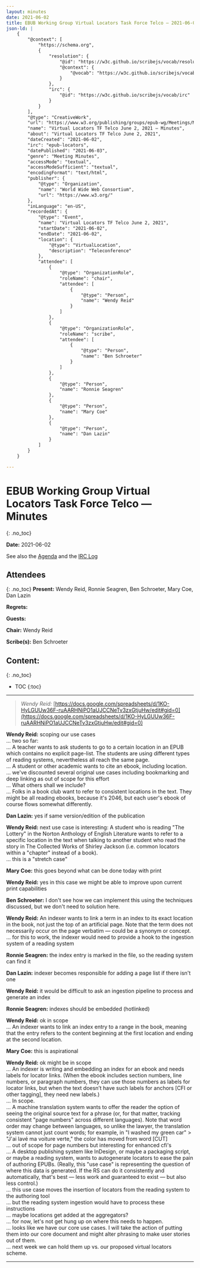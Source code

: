 ```yaml
---
layout: minutes
date: 2021-06-02
title: EBUB Working Group Virtual Locators Task Force Telco — 2021-06-02
json-ld: |
    {
        "@context": [
            "https://schema.org",
            {
                "resolution": {
                    "@id": "https://w3c.github.io/scribejs/vocab/resolution",
                    "@context": {
                        "@vocab": "https://w3c.github.io/scribejs/vocab/"
                    }
                },
                "irc": {
                    "@id": "https://w3c.github.io/scribejs/vocab/irc"
                }
            }
        ],
        "@type": "CreativeWork",
        "url": "https://www.w3.org/publishing/groups/epub-wg/Meetings/Minutes/2021-06-02-epub-a11y",
        "name": "Virtual Locators TF Telco June 2, 2021 — Minutes",
        "about": "Virtual Locators TF Telco June 2, 2021",
        "dateCreated": "2021-06-02",
        "irc": "epub-locators",
        "datePublished": "2021-06-03",
        "genre": "Meeting Minutes",
        "accessMode": "textual",
        "accessModeSufficient": "textual",
        "encodingFormat": "text/html",
        "publisher": {
            "@type": "Organization",
            "name": "World Wide Web Consortium",
            "url": "https://www.w3.org/"
        },
        "inLanguage": "en-US",
        "recordedAt": {
            "@type": "Event",
            "name": "Virtual Locators TF Telco June 2, 2021",
            "startDate": "2021-06-02",
            "endDate": "2021-06-02",
            "location": {
                "@type": "VirtualLocation",
                "description": "Teleconference"
            },
            "attendee": [
                {
                    "@type": "OrganizationRole",
                    "roleName": "chair",
                    "attendee": [
                        {
                            "@type": "Person",
                            "name": "Wendy Reid"
                        }
                    ]
                },
                {
                    "@type": "OrganizationRole",
                    "roleName": "scribe",
                    "attendee": [
                        {
                            "@type": "Person",
                            "name": "Ben Schroeter"
                        }
                    ]
                },
                {
                    "@type": "Person",
                    "name": "Ronnie Seagren"
                },
                {
                    "@type": "Person",
                    "name": "Mary Coe"
                },
                {
                    "@type": "Person",
                    "name": "Dan Lazin"
                }
            ]
        }
    }

---
```


# EBUB Working Group Virtual Locators Task Force Telco — Minutes
{: .no_toc}



**Date:** 2021-06-02

See also the [Agenda]() and the [IRC Log](https://www.w3.org/2021/06/02-epub-locators-irc.txt)

## Attendees
{: .no_toc}
**Present:** Wendy Reid, Ronnie Seagren, Ben Schroeter, Mary Coe, Dan Lazin

**Regrets:** 

**Guests:** 

**Chair:** Wendy Reid

**Scribe(s):** Ben Schroeter

## Content:
{: .no_toc}

* TOC
{:toc}
---


> *Wendy Reid:* [https://docs.google.com/spreadsheets/d/1KO-HyLGUUw36F-ruAARHNiPO1aUJCCNeTv3zxGtjuHw/edit#gid=0](https://docs.google.com/spreadsheets/d/1KO-HyLGUUw36F-ruAARHNiPO1aUJCCNeTv3zxGtjuHw/edit#gid=0)

**Wendy Reid:** scoping our use cases  
… two so far:  
… A teacher wants to ask students to go to a certain location in an EPUB which contains no explicit page-list. The students are using different types of reading systems, nevertheless all reach the same page.  
… A student or other academic wants to cite an ebook, including location.  
… we've discounted several original use cases including bookmarking and deep linking as out of scope for this effort  
… What others shall we include?  
… Folks in a book club want to refer to consistent locations in the text. They might be all reading ebooks, because it's 2046, but each user's ebook of course flows somewhat differently.  

**Dan Lazin:** yes if same version/edition of the publication  

**Wendy Reid:** next use case is interesting: A student who is reading "The Lottery" in the Norton Anthology of English Literature wants to refer to a specific location in the text when talking to another student who read the story in The Collected Works of Shirley Jackson (i.e. common locators within a "chapter" instead of a book).  
… this is a "stretch case"  

**Mary Coe:** this goes beyond what can be done today with print  

**Wendy Reid:** yes in this case we might be able to improve upon current print capabilities  

**Ben Schroeter:** I don't see how we can implement this using the techniques discussed, but we don't need to solution here.  

**Wendy Reid:** An indexer wants to link a term in an index to its exact location in the book, not just the top of an artificial page. Note that the term does not necessarily occur on the page verbatim — could be a synonym or concept.  
… for this to work, the indexer would need to provide a hook to the ingestion system of a reading system  

**Ronnie Seagren:** the index entry is marked in the file, so the reading system can find it  

**Dan Lazin:** indexer becomes responsible for adding a page list if there isn't one  

**Wendy Reid:** it would be difficult to ask an ingestion pipeline to process and generate an index  

**Ronnie Seagren:** indexes should be embedded (hotlinked)  

**Wendy Reid:** ok in scope  
… An indexer wants to link an index entry to a range in the book, meaning that the entry refers to the content beginning at the first location and ending at the second location.  

**Mary Coe:** this is aspirational  

**Wendy Reid:** ok might be in scope  
… An indexer is writing and embedding an index for an ebook and needs labels for locator links. (When the ebook includes section numbers, line numbers, or paragraph numbers, they can use those numbers as labels for locator links, but when the text doesn’t have such labels for anchors [CFI or other tagging], they need new labels.)  
… In scope.  
… A machine translation system wants to offer the reader the option of seeing the original source text for a phrase (or, for that matter, tracking consistent "page numbers" across different languages). Note that word order may change between languages, so unlike the lawyer, the translation system cannot just count words; for example, in "I washed my green car" > "J'ai lavé ma voiture verte," the color has moved from word [CUT]  
… out of scope for page numbers but interesting for enhanced cfi's  
… A desktop publishing system like InDesign, or maybe a packaging script, or maybe a reading system, wants to autogenerate locators to ease the pain of authoring EPUBs. (Really, this "use case" is representing the question of where this data is generated. If the RS can do it consistently and automatically, that's best — less work and guaranteed to exist — but also less control.)  
… this use case moves the insertion of locators from the reading system to the authoring tool  
… but the reading system ingestion would have to process these instructions  
… maybe locations get added at the aggregators?  
… for now, let's not get hung up on where this needs to happen.  
… looks like we have our core use cases. I will take the action of putting them into our core document and might alter phrasing to make user stories out of them.  
… next week we can hold them up vs. our proposed virtual locators scheme.  

---
